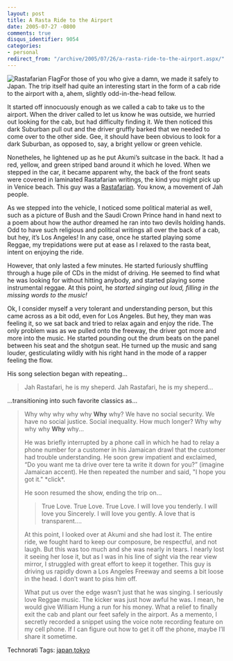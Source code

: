 ```yaml
---
layout: post
title: A Rasta Ride to the Airport
date: 2005-07-27 -0800
comments: true
disqus_identifier: 9054
categories:
- personal
redirect_from: "/archive/2005/07/26/a-rasta-ride-to-the-airport.aspx/"
---
```


![Rastafarian Flag](http://haacked.com/images/RastafariFlag.jpg)For
those of you who give a damn, we made it safely to Japan. The trip
itself had quite an interesting start in the form of a cab ride to the
airport with a, ahem, slightly odd-in-the-head fellow.

It started off innocuously enough as we called a cab to take us to the
airport. When the driver called to let us know he was outside, we
hurried out looking for the cab, but had difficulty finding it. We then
noticed this dark Suburban pull out and the driver gruffly barked that
we needed to come over to the other side. Gee, it should have been
obvious to look for a dark Suburban, as opposed to, say, a bright yellow
or green vehicle.

Nonetheles, he lightened up as he put Akumi’s suitcase in the back. It
had a red, yellow, and green striped band around it which he loved. When
we stepped in the car, it became apparent why, the back of the front
seats were covered in laminated Rastafarian writings, the kind you might
pick up in Venice beach. This guy was a
[Rastafarian](http://en.wikipedia.org/wiki/Rastafari). You know, a
movement of Jah people.

As we stepped into the vehicle, I noticed some political material as
well, such as a picture of Bush and the Saudi Crown Prince hand in hand
next to a poem about how the author dreamed he ran into two devils
holding hands. Odd to have such religious and political writings all
over the back of a cab, but hey, it’s Los Angeles! In any case, once he
started playing some Reggae, my trepidations were put at ease as I
relaxed to the rasta beat, intent on enjoying the ride.

However, that only lasted a few minutes. He started furiously shuffling
through a huge pile of CDs in the midst of driving. He seemed to find
what he was looking for without hitting anybody, and started playing
some instrumental reggae. At this point, he *started singing out loud,
filling in the missing words to the music!*

Ok, I consider myself a very tolerant and understanding person, but this
came across as a bit odd, even for Los Angeles. But hey, they man was
feeling it, so we sat back and tried to relax again and enjoy the ride.
The only problem was as we pulled onto the freeway, the driver got more
and more into the music. He started pounding out the drum beats on the
panel between his seat and the shotgun seat. He turned up the music and
sang louder, gesticulating wildly with his right hand in the mode of a
rapper feeling the flow.

His song selection began with repeating...

> Jah Rastafari, he is my sheperd. Jah Rastafari, he is my sheperd...

...transitioning into such favorite classics as...

> Why why why why why **Why** why? We have no social security. We have
> no social justice. Social inequality. How much longer? Why why why why
> **Why** why...
>
> He was briefly interrupted by a phone call in which he had to relay a
> phone number for a customer in his Jamaican drawl that the customer
> had trouble understanding. He soon grew impatient and exclaimed, “Do
> you want me ta drive over tere ta write it down for you?” (imagine
> Jamaican accent). He then repeated the number and said, "I hope you
> got it." \*click\*.
>
> He soon resumed the show, ending the trip on...
>
> > True Love. True Love. True Love. I will love you tenderly. I will
> > love you Sincerely. I will love you gently. A love that is
> > transparent....
>
> At this point, I looked over at Akumi and she had lost it. The entire
> ride, we fought hard to keep our composure, be respectful, and not
> laugh. But this was too much and she was nearly in tears. I nearly
> lost it seeing her lose it, but as I was in his line of sight via the
> rear view mirror, I struggled with great effort to keep it together.
> This guy is driving us rapidly down a Los Angeles Freeway and seems a
> bit loose in the head. I don’t want to piss him off.
>
> What put us over the edge wasn’t just that he was singing. I seriously
> love Reggae music. The kicker was just how awful he was. I mean, he
> would give William Hung a run for his money. What a relief to finally
> exit the cab and plant our feet safely in the airport. As a memento, I
> secretly recorded a snippet using the voice note recording feature on
> my cell phone. If I can figure out how to get it off the phone, maybe
> I’ll share it sometime.

Technorati Tags:
[japan](http://technorati.com/tags/japan),[tokyo](http://technorati.com/tags/tokyo)

